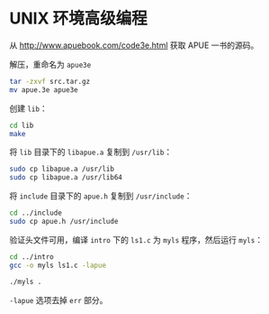 # UNIX 环境高级编程

从 http://www.apuebook.com/code3e.html 获取 APUE 一书的源码。

解压，重命名为 `apue3e`

```bash
tar -zxvf src.tar.gz
mv apue.3e apue3e
```

创建 `lib`：

```bash
cd lib
make
```

将 `lib` 目录下的 `libapue.a` 复制到 `/usr/lib`：

```bash
sudo cp libapue.a /usr/lib
sudo cp libapue.a /usr/lib64
```

将 `include` 目录下的 `apue.h` 复制到 `/usr/include`：

```bash
cd ../include
sudo cp apue.h /usr/include
```

验证头文件可用，编译 `intro` 下的 `ls1.c` 为 `myls` 程序，然后运行 `myls`：

```bash
cd ../intro
gcc -o myls ls1.c -lapue

./myls .
```

`-lapue` 选项去掉 `err` 部分。
